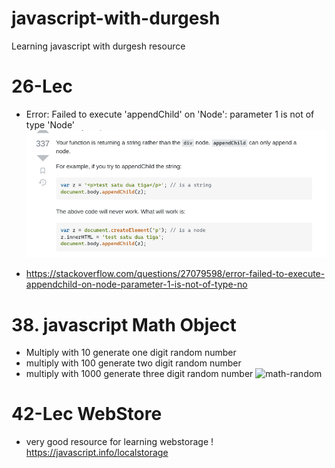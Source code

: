 # javascript-with-durgesh

Learning javascript with durgesh resource

# 26-Lec

- Error: Failed to execute 'appendChild' on 'Node': parameter 1 is not of type 'Node'
  ![Alt Text](error.png)

- https://stackoverflow.com/questions/27079598/error-failed-to-execute-appendchild-on-node-parameter-1-is-not-of-type-no
# 38. javascript Math Object
* Multiply with 10 generate one digit random number
* multiply with 100 generate two digit random number
* multiply with 1000 generate three digit random number
![math-random](https://user-images.githubusercontent.com/127021921/229295034-bf4636c0-4538-43bb-a1e7-4cd15f7a1e7c.png)

# 42-Lec WebStore
* very good resource for learning webstorage !
https://javascript.info/localstorage
